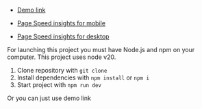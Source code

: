 - [Demo link](https://livromundo.netlify.app)

- [Page Speed insights for mobile](https://prnt.sc/org8749KaQRo)
- [Page Speed insights for desktop](https://prnt.sc/vH_RKgfA28JM)

For launching this project you must have Node.js and npm on your computer. This project uses node v20.

1. Clone repository with `git clone`
2. Install dependencies with `npm install` or `npm i`
3. Start project with `npm run dev`

Or you can just use demo link
